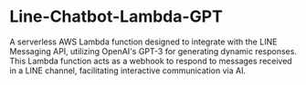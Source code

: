 # Line-Chatbot-Lambda-GPT
A serverless AWS Lambda function designed to integrate with the LINE Messaging API, utilizing OpenAI's GPT-3 for generating dynamic responses. This Lambda function acts as a webhook to respond to messages received in a LINE channel, facilitating interactive communication via AI.
